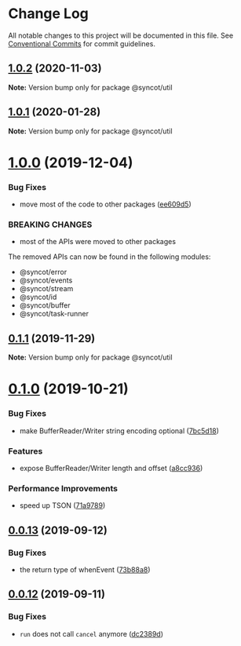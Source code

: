 # Change Log

All notable changes to this project will be documented in this file.
See [Conventional Commits](https://conventionalcommits.org) for commit guidelines.

## [1.0.2](https://github.com/SyncOT/SyncOT/compare/@syncot/util@1.0.1...@syncot/util@1.0.2) (2020-11-03)

**Note:** Version bump only for package @syncot/util





## [1.0.1](https://github.com/SyncOT/SyncOT/compare/@syncot/util@1.0.0...@syncot/util@1.0.1) (2020-01-28)

**Note:** Version bump only for package @syncot/util





# [1.0.0](https://github.com/SyncOT/SyncOT/compare/@syncot/util@0.1.1...@syncot/util@1.0.0) (2019-12-04)


### Bug Fixes

* move most of the code to other packages ([ee609d5](https://github.com/SyncOT/SyncOT/commit/ee609d56bfa21d9aa43585c6f75f1acae62a5653))


### BREAKING CHANGES

* most of the APIs were moved to other packages

The removed APIs can now be found in the following modules:

- @syncot/error
- @syncot/events
- @syncot/stream
- @syncot/id
- @syncot/buffer
- @syncot/task-runner





## [0.1.1](https://github.com/SyncOT/SyncOT/compare/@syncot/util@0.1.0...@syncot/util@0.1.1) (2019-11-29)

**Note:** Version bump only for package @syncot/util





# [0.1.0](https://github.com/SyncOT/SyncOT/compare/@syncot/util@0.0.13...@syncot/util@0.1.0) (2019-10-21)


### Bug Fixes

* make BufferReader/Writer string encoding optional ([7bc5d18](https://github.com/SyncOT/SyncOT/commit/7bc5d181cb2004a14df0c753a3798ad7794aaec8))


### Features

* expose BufferReader/Writer length and offset ([a8cc936](https://github.com/SyncOT/SyncOT/commit/a8cc93693bd6e918ee11ad6867a1c826ee05a1e0))


### Performance Improvements

* speed up TSON ([71a9789](https://github.com/SyncOT/SyncOT/commit/71a978925decf44b35a48ec2eca2287ece458960))





## [0.0.13](https://github.com/SyncOT/SyncOT/compare/@syncot/util@0.0.12...@syncot/util@0.0.13) (2019-09-12)


### Bug Fixes

* the return type of whenEvent ([73b88a8](https://github.com/SyncOT/SyncOT/commit/73b88a8))





## [0.0.12](https://github.com/SyncOT/SyncOT/compare/@syncot/util@0.0.11...@syncot/util@0.0.12) (2019-09-11)


### Bug Fixes

* `run` does not call `cancel` anymore ([dc2389d](https://github.com/SyncOT/SyncOT/commit/dc2389d))
